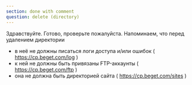 ```yaml
---
section: done with comment
question: delete (directory)
---
```

Здравствуйте. Готово, проверьте пожалуйста. Напоминаем, что перед удалением директории
- в неё не должны писаться логи доступа и/или ошибок ( https://cp.beget.com/log )
- к ней не должны быть привязаны FTP-аккаунты ( https://cp.beget.com/ftp )
- она не должна быть директорией сайта ( https://cp.beget.com/sites )